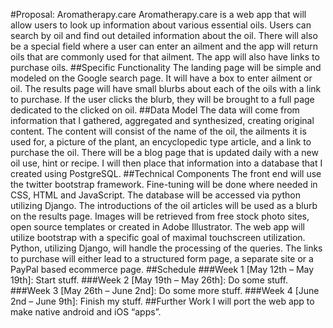 #Proposal: Aromatherapy.care
Aromatherapy.care is a web app that will allow users to look up information about various essential oils.
Users can search by oil and find out detailed information about the oil. There will also be a special field where a user can enter an ailment and the app will return oils that are commonly used for that ailment.
The app will also have links to purchase oils.
##Specific Functionality
The landing page will be simple and modeled on the Google search page. It will have a box to enter ailment or oil. The results page will have small blurbs about each of the oils with a link to purchase. If the user clicks the blurb, they will be brought to a full page dedicated to the clicked on oil.
##Data Model
The data will come from information that I gathered, aggregated and synthesized, creating original content. The content will consist of the name of the oil, the ailments it is used for, a picture of the plant, an encyclopedic type article, and a link to purchase the oil. There will be a blog page that is updated daily with a new oil use, hint or recipe. I will then place that information into a database that I created using PostgreSQL. 
##Technical Components
The front end will use the twitter bootstrap framework. Fine-tuning will be done where needed in CSS, HTML and JavaScript. 
The database will be accessed via python utilizing Django. The introductions of the oil articles will be used as a blurb on the results page. Images will be retrieved from free stock photo sites, open source templates or created in Adobe Illustrator. The web app will utilize bootstrap with a specific goal of maximal touchscreen utilization. Python, utilizing Django, will handle the processing of the queries. The links to purchase will either lead to a structured form page, a separate site or a PayPal based ecommerce page.
##Schedule
###Week 1 [May 12th – May 19th]:
Start stuff.
###Week 2 [May 19th – May 26th]:
Do some stuff.
###Week 3 [May 26th – June 2nd]:
Do some more stuff.
###Week 4 [June 2nd – June 9th]:
Finish my stuff.
##Further Work
I will port the web app to make native android and iOS “apps”.


